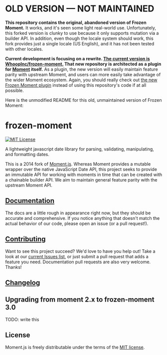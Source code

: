 # OLD VERSION — NOT MAINTAINED

**This repository contains the original, abandoned version of Frozen Moment.**
It works, and it's seen some light real-world use.  Unfortunately, this forked
version is clunky to use because it only supports mutation via a builder API.
In addition, even though the locale system should work, this fork provides just
a single locale (US English), and it has not been tested with other locales.

**Current development is focusing on a rewrite.
[The current version is WhoopInc/frozen-moment.][frozen-moment]  That new
repository is architected as a plugin for [Moment](http://momentjs.com/) itself.**
As a plugin, the new version will easily maintain feature parity with upstream
Moment, and users can more easily take advantage of the wider Moment ecosystem.
Again, you should really check out [the new Frozen Moment plugin][frozen-moment]
instead of using this repository's code if at all possible.

[frozen-moment]: https://github.com/WhoopInc/frozen-moment

Here is the unmodified README for this old, unmaintained version of Frozen Moment:

# frozen-moment

<!--[![NPM version][npm-version-image]][npm-url] [![NPM downloads][npm-downloads-image]][npm-url]-->

[![MIT License][license-image]][license-url]

<!--[![Build Status][travis-image]][travis-url]-->

A lightweight javascript date library for parsing, validating, manipulating, and formatting dates.

This is a 2014 fork of [Moment.js](https://github.com/moment/moment).  Whereas Moment provides a mutable wrapper over the native JavaScript Date API, this project seeks to provide an immutable API for working with moments in time that can be created with a chainable builder API.  We aim to maintain general feature parity with the upstream Moment API.

## [Documentation](http://whoopinc.github.io/frozen-moment/docs/)

The docs are a little rough in appearance right now, but they should be accurate and comprehensive.  If you notice anything that doesn't match the actual behavior of our code, please open an issue (or a pull request!).

## [Contributing](CONTRIBUTING.md)

Want to see this project succeed?  We'd love to have you help out!  Take a look at our [current Issues list](https://github.com/WhoopInc/frozen-moment/issues), or just submit a pull request that adds a feature you need.  Documentation pull requests are also very welcome.  Thanks!

## [Changelog](CHANGELOG.md)

## Upgrading from moment 2.x to frozen-moment 3.0

TODO: write this

## License

Moment.js is freely distributable under the terms of the [MIT license](LICENSE).

[license-image]: http://img.shields.io/badge/license-MIT-blue.svg?style=flat
[license-url]: LICENSE

[npm-url]: https://npmjs.org/package/moment
[npm-version-image]: http://img.shields.io/npm/v/moment.svg?style=flat
[npm-downloads-image]: http://img.shields.io/npm/dm/moment.svg?style=flat

[travis-url]: http://travis-ci.org/moment/moment
[travis-image]: http://img.shields.io/travis/moment/moment/develop.svg?style=flat
